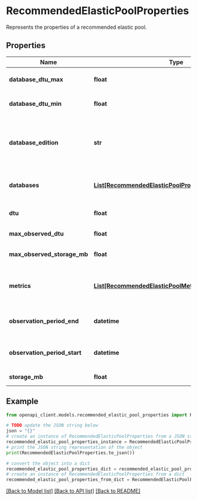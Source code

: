 # RecommendedElasticPoolProperties

Represents the properties of a recommended elastic pool.

## Properties

Name | Type | Description | Notes
------------ | ------------- | ------------- | -------------
**database_dtu_max** | **float** | The maximum DTU for the database. | [optional] 
**database_dtu_min** | **float** | The minimum DTU for the database. | [optional] 
**database_edition** | **str** | The edition of the recommended elastic pool. The ElasticPoolEdition enumeration contains all the valid editions. | [optional] [readonly] 
**databases** | [**List[RecommendedElasticPoolPropertiesDatabasesInner]**](RecommendedElasticPoolPropertiesDatabasesInner.md) | The list of databases in this pool. Expanded property | [optional] [readonly] 
**dtu** | **float** | The DTU for the recommended elastic pool. | [optional] 
**max_observed_dtu** | **float** | Gets maximum observed DTU. | [optional] [readonly] 
**max_observed_storage_mb** | **float** | Gets maximum observed storage in megabytes. | [optional] [readonly] 
**metrics** | [**List[RecommendedElasticPoolMetric]**](RecommendedElasticPoolMetric.md) | The list of databases housed in the server. Expanded property | [optional] [readonly] 
**observation_period_end** | **datetime** | The observation period start (ISO8601 format). | [optional] [readonly] 
**observation_period_start** | **datetime** | The observation period start (ISO8601 format). | [optional] [readonly] 
**storage_mb** | **float** | Gets storage size in megabytes. | [optional] 

## Example

```python
from openapi_client.models.recommended_elastic_pool_properties import RecommendedElasticPoolProperties

# TODO update the JSON string below
json = "{}"
# create an instance of RecommendedElasticPoolProperties from a JSON string
recommended_elastic_pool_properties_instance = RecommendedElasticPoolProperties.from_json(json)
# print the JSON string representation of the object
print(RecommendedElasticPoolProperties.to_json())

# convert the object into a dict
recommended_elastic_pool_properties_dict = recommended_elastic_pool_properties_instance.to_dict()
# create an instance of RecommendedElasticPoolProperties from a dict
recommended_elastic_pool_properties_from_dict = RecommendedElasticPoolProperties.from_dict(recommended_elastic_pool_properties_dict)
```
[[Back to Model list]](../README.md#documentation-for-models) [[Back to API list]](../README.md#documentation-for-api-endpoints) [[Back to README]](../README.md)


